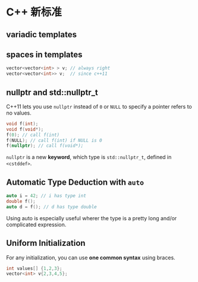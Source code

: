 # C++ 新标准

## variadic templates

## spaces in templates

```cpp
vector<vector<int> > v; // always right
vector<vector<int>> v;  // since c++11
```

## nullptr and std::nullptr_t

C++11 lets you use `nullptr` instead of `0` or `NULL` to specify a pointer refers to no values.

```cpp
void f(int);
void f(void*);
f(0); // call f(int)
f(NULL); // call f(int) if NULL is 0
f(nullptr); // call f(void*);
```

`nullptr` is a new **keyword**, which type is `std::nullptr_t`, defined in `<cstddef>`.

## Automatic Type Deduction with `auto`

```cpp
auto i = 42; // i has type int
double f();
auto d = f(); // d has type double
```

Using auto is especially useful wherer the type is a pretty long and/or complicated expression.

## Uniform Initialization


For any initialization, you can use **one common syntax** using braces.

```cpp
int values[] {1,2,3};
vector<int> v{2,3,4,5};
```
